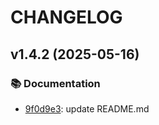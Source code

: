 # CHANGELOG

## v1.4.2 (2025-05-16)

### 📚 Documentation
- [9f0d9e3](https://github.com/RemiRRo/modern-version/commit/9f0d9e3): update README.md

